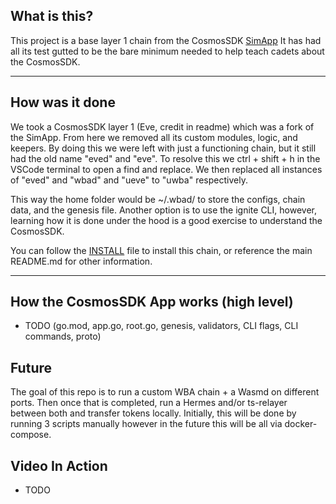 ## What is this?
This project is a base layer 1 chain from the CosmosSDK [SimApp](https://github.com/cosmos/cosmos-sdk/tree/v0.46.1/simapp)
It has had all its test gutted to be the bare minimum needed to help teach cadets about the CosmosSDK.

---

## How was it done
We took a CosmosSDK layer 1 (Eve, credit in readme) which was a fork of the SimApp. From here we removed all its custom modules, logic, and keepers.
By doing this we were left with just a functioning chain, but it still had the old name "eved" and "eve".
To resolve this we ctrl + shift + h in the VSCode terminal to open a find and replace.
We then replaced all instances of "eved" and "wbad" and "ueve" to "uwba" respectively.

This way the home folder would be ~/.wbad/ to store the configs, chain data, and the genesis file.
Another option is to use the ignite CLI, however, learning how it is done under the hood is a good exercise to understand the CosmosSDK.

You can follow the [INSTALL](./INSTALL.md) file to install this chain, or reference the main README.md for other information.

---

## How the CosmosSDK App works (high level)
- TODO (go.mod, app.go, root.go, genesis, validators, CLI flags, CLI commands, proto)

## Future
The goal of this repo is to run a custom WBA chain + a Wasmd on different ports.
Then once that is completed, run a Hermes and/or ts-relayer between both and transfer tokens locally.
Initially, this will be done by running 3 scripts manually however in the future this will be all via docker-compose.

## Video In Action
- TODO

